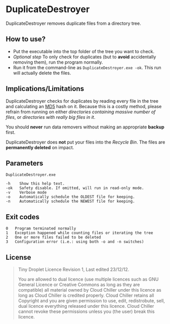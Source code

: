 DuplicateDestroyer
==================

DuplicateDestroyer removes duplicate files from a directory tree.

How to use?
-----------
* Put the executable into the top folder of the tree you want to check.
* _Optional step_ To only check for duplicates (but to **avoid** accidentally removing them), run the program normally.
* Run it from the command-line as `DuplicateDestroyer.exe -ok`. This run will actually delete the files.

Implications/Limitations
------------------------
DuplicateDestroyer checks for duplicates by reading every file in the tree and calculating an [MD5](http://en.wikipedia.org/wiki/MD5) hash on it.
Because this is a costly method, please refrain from running on either _directories containing massive number of files_, or _directories with really big files in it_.

You should **never** run data removers without making an appropriate **backup** first.

DuplicateDestroyer does **not** put your files into the _Recycle Bin_. The files are **permanently deleted** on impact.

Parameters
----------
    DuplicateDestroyer.exe
    
    -h    Show this help text.
    -ok   Safety disable. If omitted, will run in read-only mode.
    -v    Verbose mode
    -o    Automatically schedule the OLDEST file for keeping.
    -n    Automatically schedule the NEWEST file for keeping.

Exit codes
----------
    0   Program terminated normally
    1   Exception happened while counting files or iterating the tree
    2   One or more files failed to be deleted
    3   Configuration error (i.e.: using both -o and -n switches)

License
-------
> Tiny Droplet Licence
> Revision 1, Last edited 23/12/12.
> 
> You are allowed to dual licence (use multiple licences such as GNU General Licence or Creative Commons as long as they are compatible) all material owned by Cloud Chiller under this licence as long as Cloud Chiller is credited properly.
> Cloud Chiller retains all Copyright and you are given permission to use, edit, redistrobute, sell, dual licence everything released under this licence. Cloud Chiller cannot revoke these permissions unless you (the user) break this licence.